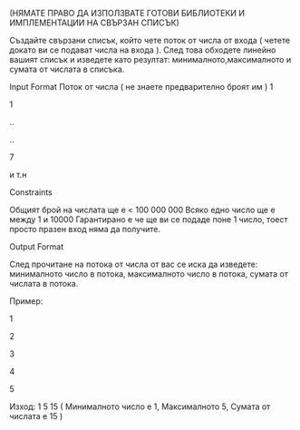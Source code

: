 (НЯМАТЕ ПРАВО ДА ИЗПОЛЗВАТЕ ГОТОВИ БИБЛИОТЕКИ И ИМПЛЕМЕНТАЦИИ НА СВЪРЗАН СПИСЪК)

Създайте свързани списък, който чете поток от числа от входа ( четете докато ви се подават числа на входа ).
След това обходете линейно вашият списък и изведете като резултат: минималното,максималното и сумата от числата в списъка.

Input Format
Поток от числа ( не знаете предварително броят им ) 1

1

..

..

7

и т.н

Constraints

Общият брой на числата ще е < 100 000 000
Всяко едно число ще е между 1 и 10000
Гарантирано е че ще ви се подаде поне 1 число, тоест просто празен вход няма да получите.

Output Format

След прочитане на потока от числа от вас се иска да изведете: минималното число в потока, максималното число в потока, сумата от числата в потока.

Пример:

1

2

3

4

5

Изход: 1 5 15 ( Минималното число е 1, Максималното 5, Сумата от числата е 15 )
